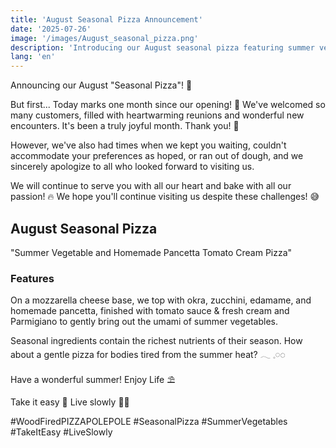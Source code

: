 ```yaml
---
title: 'August Seasonal Pizza Announcement'
date: '2025-07-26'
image: '/images/August_seasonal_pizza.png'
description: 'Introducing our August seasonal pizza featuring summer vegetables and homemade pancetta in tomato cream sauce. Plus our one-month anniversary greeting.'
lang: 'en'
---
```


Announcing our August "Seasonal Pizza"! 📢

But first...
Today marks one month since our opening! 🌻
We've welcomed so many customers,
filled with heartwarming reunions and wonderful new encounters.
It's been a truly joyful month. Thank you! 🤍

However, we've also had times when we kept you waiting,
couldn't accommodate your preferences as hoped,
or ran out of dough,
and we sincerely apologize to all who looked forward to visiting us.

We will continue to
serve you with all our heart and bake with all our passion! 🔥
We hope you'll continue visiting us despite these challenges! 😅

## August Seasonal Pizza

"Summer Vegetable and Homemade Pancetta Tomato Cream Pizza"

### Features

On a mozzarella cheese base,
we top with okra, zucchini, edamame, and homemade pancetta,
finished with tomato sauce & fresh cream and Parmigiano
to gently bring out the umami of summer vegetables.

Seasonal ingredients contain the richest nutrients of their season.
How about a gentle pizza for bodies tired from the summer heat? 𓂃 𓈒𓏸◌

Have a wonderful summer!
Enjoy Life ⛱️

Take it easy 👣
Live slowly 🐢➿

#WoodFiredPIZZAPOLEPOLE #SeasonalPizza #SummerVegetables #TakeItEasy #LiveSlowly
